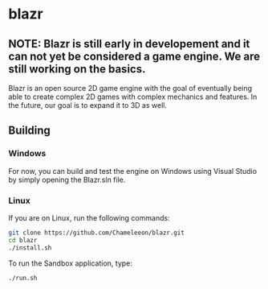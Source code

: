 # blazr

## NOTE: Blazr is still early in developement and it can not yet be considered a game engine. We are still working on the basics.

Blazr is an open source 2D game engine with the goal of eventually being able to create complex 2D games with complex mechanics and features. In the future, our goal is to expand it to 3D as well.

## Building
### Windows
For now, you can build and test the engine on Windows using Visual Studio by simply opening the Blazr.sln file.

### Linux
If you are on Linux, run the following commands:
```bash
git clone https://github.com/Chameleeon/blazr.git
cd blazr
./install.sh
```

To run the Sandbox application, type:
```bash
./run.sh
```
